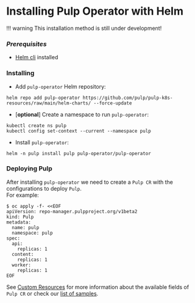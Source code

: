 # Installing Pulp Operator with Helm

!!! warning
    This installation method is still under development!

### *Prerequisites*
* [Helm cli](https://helm.sh/docs/intro/install/) installed


### Installing

* Add `pulp-operator` Helm repository:
```
helm repo add pulp-operator https://github.com/pulp/pulp-k8s-resources/raw/main/helm-charts/ --force-update
```

* [**optional**] Create a namespace to run `pulp-operator`:
```
kubectl create ns pulp
kubectl config set-context --current --namespace pulp
```

* Install `pulp-operator`:
```
helm -n pulp install pulp pulp-operator/pulp-operator
```


### Deploying Pulp

After installing `pulp-operator` we need to create a `Pulp CR` with the configurations to deploy `Pulp`.  
For example:
```
$ oc apply -f- <<EOF
apiVersion: repo-manager.pulpproject.org/v1beta2
kind: Pulp
metadata:
  name: pulp
  namespace: pulp
spec:
  api:
    replicas: 1
  content:
    replicas: 1
  worker:
    replicas: 1
EOF
```

See [Custom Resources](/pulp_operator/pulp/) for more information about the available fields of `Pulp CR` or check our [list of samples](https://github.com/pulp/pulp-operator/tree/main/config/samples).
